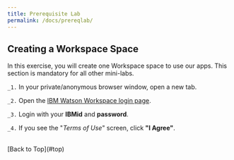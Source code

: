 ```yaml
---
title: Prerequisite Lab
permalink: /docs/prereqlab/
---
```


<a name="top"/>

<h2>Creating a Workspace Space</h2>

In this exercise, you will create one Workspace space to use our apps.  This section is mandatory for all other mini-labs.

`_1.` In your private/anonymous browser window, open a new tab.

`_2.` Open the <a href="https://login.workspace.ibm.com/">IBM Watson Workspace login page</a>.

`_3.` Login with your **IBMid** and **password**.

`_4.` If you see the "*Terms of Use*" screen, click **"I Agree"**.

<br/>
[Back to Top](#top)  
